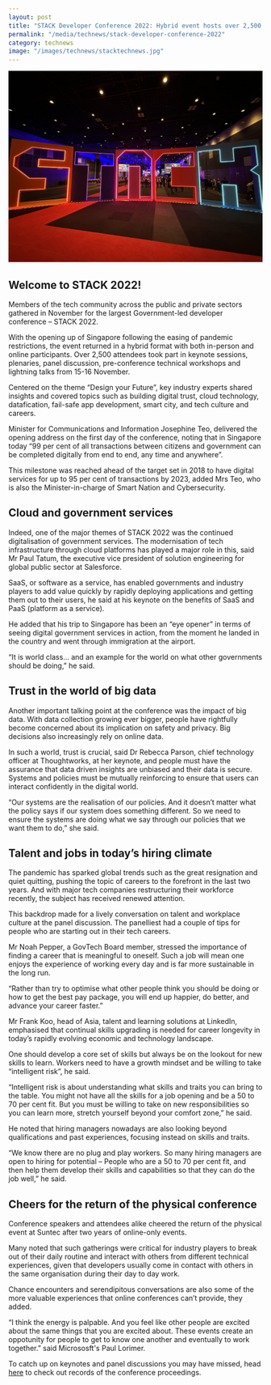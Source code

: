 ```yaml
---
layout: post
title: "STACK Developer Conference 2022: Hybrid event hosts over 2,500 attendees"
permalink: "/media/technews/stack-developer-conference-2022"
category: technews
image: "/images/technews/stacktechnews.jpg"
---
```


![Welcome to STACK2022!](/images/technews/stacktechnews.jpg)
 

## Welcome to STACK 2022!
Members of the tech community across the public and private sectors gathered in November for the largest Government-led developer conference – STACK 2022.

With the opening up of Singapore following the easing of pandemic restrictions, the event returned in a hybrid format with both in-person and online participants. Over 2,500 attendees took part in keynote sessions, plenaries, panel discussion, pre-conference technical workshops and lightning talks from 15-16 November.   

Centered on the theme “Design your Future”, key industry experts shared insights  and covered topics such as building digital trust, cloud technology, datafication, fail-safe app development, smart city, and tech culture and careers.

Minister for Communications and Information Josephine Teo, delivered the opening address on the first day of the conference, noting that in Singapore today “99 per cent of all transactions between citizens and government can be completed digitally from end to end, any time and anywhere”.

This milestone was reached ahead of the target set in 2018 to have digital services for up to 95 per cent of transactions by 2023, added Mrs Teo, who is also the Minister-in-charge of Smart Nation and Cybersecurity.

  
## Cloud and government services

Indeed, one of the major themes of STACK 2022 was the continued digitalisation of government services. The modernisation of tech infrastructure through cloud platforms has played a major role in this, said Mr Paul Tatum, the executive vice president of solution engineering for global public sector at Salesforce. 

SaaS, or software as a service, has enabled governments and industry players to add value quickly by rapidly deploying applications and getting them out to their users, he said at his keynote on the benefits of SaaS and PaaS (platform as a service). 

He added that his trip to Singapore has been an “eye opener” in terms of seeing digital government services in action, from the moment he landed in the country and went through immigration at the airport. 

“It is world class… and an example for the world on what other governments should be doing,” he said. 

## Trust in the world of big data 

Another important talking point at the conference was the impact of big data. With data collection growing ever bigger, people have rightfully become concerned about its implication on safety and privacy. Big decisions also increasingly rely on online data. 

In such a world, trust is crucial, said Dr Rebecca Parson, chief technology officer at Thoughtworks, at her keynote, and people must have the assurance that data driven insights are unbiased and their data is secure. Systems and policies must be mutually reinforcing to ensure that users can interact confidently in the digital world. 

“Our systems are the realisation of our policies. And it doesn’t matter what the policy says if our system does something different. So we need to ensure the systems are doing what we say through our policies that we want them to do,” she said. 

## Talent and jobs in today’s hiring climate

The pandemic has sparked global trends such as the great resignation and quiet quitting, pushing the topic of careers to the forefront in the last two years. And with major tech companies restructuring their workforce recently, the subject has received renewed attention. 

This backdrop made for a lively conversation on talent and workplace culture at the panel discussion. The panelliest had a couple of tips for people who are starting out in their tech careers. 

Mr Noah Pepper, a GovTech Board member, stressed the importance of finding a career that is meaningful to oneself. Such a job will mean one enjoys the experience of working every day and is far more sustainable in the long run. 

“Rather than try to optimise what other people think you should be doing or how to get the best pay package, you will end up happier, do better, and advance your career faster.” 

Mr Frank Koo, head of Asia, talent and learning solutions at LinkedIn, emphasised that continual skills upgrading is needed for career longevity in today’s rapidly evolving economic and technology landscape. 

One should develop a core set of skills but always be on the lookout for new skills to learn. Workers need to have a growth mindset and be willing to take “intelligent risk”, he said. 

“Intelligent risk is about understanding what skills and traits you can bring to the table. You might not have all the skills for a job opening and be a 50 to 70 per cent fit. But you must be willing to take on new responsibilities so you can learn more, stretch yourself beyond your comfort zone,” he said. 

He noted that hiring managers nowadays are also looking beyond qualifications and past experiences, focusing instead on skills and traits. 

“We know there are no plug and play workers. So many hiring managers are open to hiring for potential – People who are a 50 to 70 per cent fit, and then help them develop their skills and capabilities so that they can do the job well,” he said. 

## Cheers for the return of the physical conference

Conference speakers and attendees alike cheered the return of the physical event at Suntec after two years of online-only events. 

Many noted that such gatherings were critical for industry players to break out of their daily routine and interact with others from different technical experiences, given that developers usually come in contact with others in the same organisation during their day to day work. 

Chance encounters and serendipitous conversations are also some of the more valuable experiences that online conferences can’t provide, they added. 

“I think the energy is palpable. And you feel like other people are excited about the same things that you are excited about. These events create an oppotunity for people to get to know one another and eventually to work together.” said Micrososft's Paul Lorimer.  

To catch up on keynotes and panel discussions you may have missed, head [here](https://www.developer.tech.gov.sg/communities/events/conferences/stack-2022-developer-conference/recordings/all-recordings.html) to check out records of the conference proceedings. 
